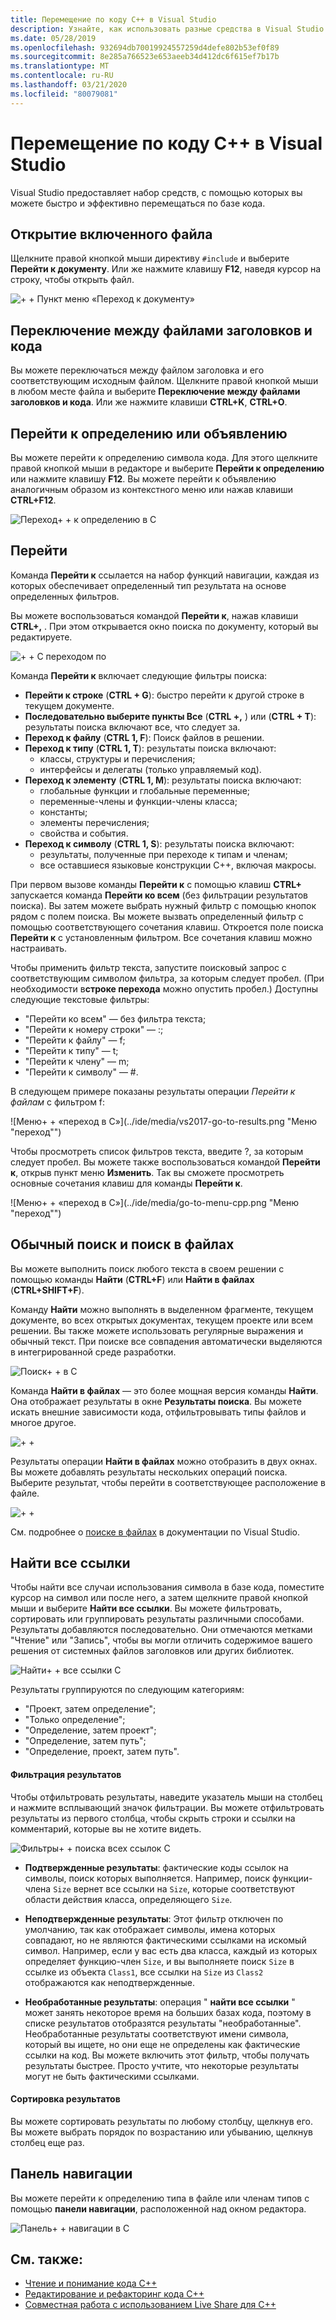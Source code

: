 ```yaml
---
title: Перемещение по коду С++ в Visual Studio
description: Узнайте, как использовать разные средства в Visual Studio для перемещения по базе кода C++.
ms.date: 05/28/2019
ms.openlocfilehash: 932694db70019924557259d4defe802b53ef0f89
ms.sourcegitcommit: 8e285a766523e653aeeb34d412dc6f615ef7b17b
ms.translationtype: MT
ms.contentlocale: ru-RU
ms.lasthandoff: 03/21/2020
ms.locfileid: "80079081"
---
```

# <a name="navigate-c-code-in-visual-studio"></a>Перемещение по коду С++ в Visual Studio

Visual Studio предоставляет набор средств, с помощью которых вы можете быстро и эффективно перемещаться по базе кода.

## <a name="open-an-included-file"></a>Открытие включенного файла

Щелкните правой кнопкой мыши директиву `#include` и выберите **Перейти к документу**. Или же нажмите клавишу **F12**, наведя курсор на строку, чтобы открыть файл.

![&#43; &#43; Пункт меню «Переход к документу»](../ide/media/go-to-document.png "К документу")

## <a name="toggle-headercode-file"></a>Переключение между файлами заголовков и кода

Вы можете переключаться между файлом заголовка и его соответствующим исходным файлом. Щелкните правой кнопкой мыши в любом месте файла и выберите **Переключение между файлами заголовков и кода**. Или же нажмите клавиши **CTRL+K**, **CTRL+O**.

## <a name="go-to-definitiondeclaration"></a>Перейти к определению или объявлению

Вы можете перейти к определению символа кода. Для этого щелкните правой кнопкой мыши в редакторе и выберите **Перейти к определению** или нажмите клавишу **F12**. Вы можете перейти к объявлению аналогичным образом из контекстного меню или нажав клавиши **CTRL+F12**.

![Переход&#43; &#43; к определению в C](../ide/media/go-to-def.png "Перейти к определению")

## <a name="go-to"></a>Перейти

Команда **Перейти к** ссылается на набор функций навигации, каждая из которых обеспечивает определенный тип результата на основе определенных фильтров.

Вы можете воспользоваться командой **Перейти к**, нажав клавиши **CTRL+,** . При этом открывается окно поиска по документу, который вы редактируете.

![&#43; &#43; С переходом по](../ide/media/go-to-cpp.png "Перейти")

Команда **Перейти к** включает следующие фильтры поиска:

- **Перейти к строке** (**CTRL + G**): быстро перейти к другой строке в текущем документе.
- **Последовательно выберите пункты Все** (**CTRL +,** ) или (**CTRL + T**): результаты поиска включают все, что следует за.
- **Переход к файлу** (**CTRL 1, F**): Поиск файлов в решении.
- **Переход к типу** (**CTRL 1, T**): результаты поиска включают:
  - классы, структуры и перечисления;
  - интерфейсы и делегаты (только управляемый код).
- **Переход к элементу** (**CTRL 1, M**): результаты поиска включают:
  - глобальные функции и глобальные переменные;
  - переменные-члены и функции-члены класса;
  - константы;
  - элементы перечисления;
  - свойства и события.
- **Переход к символу** (**CTRL 1, S**): результаты поиска включают:
  - результаты, полученные при переходе к типам и членам;
  - все оставшиеся языковые конструкции С++, включая макросы.

При первом вызове команды **Перейти к** с помощью клавиш **CTRL+** запускается команда **Перейти ко всем** (без фильтрации результатов поиска). Вы затем можете выбрать нужный фильтр с помощью кнопок рядом с полем поиска. Вы можете вызвать определенный фильтр с помощью соответствующего сочетания клавиш. Откроется поле поиска **Перейти к** с установленным фильтром. Все сочетания клавиш можно настраивать.

Чтобы применить фильтр текста, запустите поисковый запрос с соответствующим символом фильтра, за которым следует пробел. (При необходимости в**строке перехода** можно опустить пробел.) Доступны следующие текстовые фильтры:

- "Перейти ко всем" — без фильтра текста;
- "Перейти к номеру строки" — :;
- "Перейти к файлу" — f;
- "Перейти к типу" — t;
- "Перейти к члену" — m;
- "Перейти к символу" — #.

В следующем примере показаны результаты операции *Перейти к файлам* с фильтром f:

![Меню&#43; &#43; «переход в C»](../ide/media/vs2017-go-to-results.png "Меню "переход"")

Чтобы просмотреть список фильтров текста, введите ?, за которым следует пробел. Вы можете также воспользоваться командой **Перейти к**, открыв пункт меню **Изменить**. Так вы сможете просмотреть основные сочетания клавиш для команды **Перейти к**.

![Меню&#43; &#43; «переход в C»](../ide/media/go-to-menu-cpp.png "Меню "переход"")

## <a name="find-or-find-in-files"></a>Обычный поиск и поиск в файлах

Вы можете выполнить поиск любого текста в своем решении с помощью команды **Найти** (**CTRL+F**) или **Найти в файлах** (**CTRL+SHIFT+F**).

Команду **Найти** можно выполнять в выделенном фрагменте, текущем документе, во всех открытых документах, текущем проекте или всем решении. Вы также можете использовать регулярные выражения и обычный текст. При поиске все совпадения автоматически выделяются в интегрированной среде разработки.

![Поиск&#43; &#43; в C](../ide/media/find-cpp.png "Поиск")

Команда **Найти в файлах** — это более мощная версия команды **Найти**. Она отображает результаты в окне **Результаты поиска**. Вы можете искать внешние зависимости кода, отфильтровывать типы файлов и многое другое.

![&#43; &#43;](../ide/media/find-in-files-cpp.png "Найти в файлах")

Результаты операции **Найти в файлах** можно отобразить в двух окнах. Вы можете добавлять результаты нескольких операций поиска. Выберите результат, чтобы перейти в соответствующее расположение в файле.

![&#43; &#43;](../ide/media/vs2017-find-in-files-results.png "Найти в файлах")

См. подробнее о [поиске в файлах](/visualstudio/ide/find-in-files) в документации по Visual Studio.

## <a name="find-all-references"></a>Найти все ссылки

Чтобы найти все случаи использования символа в базе кода, поместите курсор на символ или после него, а затем щелкните правой кнопкой мыши и выберите **Найти все ссылки**. Вы можете фильтровать, сортировать или группировать результаты различными способами. Результаты добавляются последовательно. Они отмечаются метками "Чтение" или "Запись", чтобы вы могли отличить содержимое вашего решения от системных файлов заголовков или других библиотек.

![Найти&#43; &#43; все ссылки C](../ide/media/find-all-references-results-cpp.png "Найти все ссылки")

Результаты группируются по следующим категориям:

- "Проект, затем определение";
- "Только определение";
- "Определение, затем проект";
- "Определение, затем путь";
- "Определение, проект, затем путь".

#### <a name="filter-results"></a>Фильтрация результатов

Чтобы отфильтровать результаты, наведите указатель мыши на столбец и нажмите всплывающий значок фильтрации. Вы можете отфильтровать результаты из первого столбца, чтобы скрыть строки и ссылки на комментарий, которые вы не хотите видеть.

![Фильтры&#43; &#43; поиска всех ссылок C](../ide/media/find-all-references-filters-cpp.png "Найти все фильтры ссылок")

- **Подтвержденные результаты**: фактические коды ссылок на символы, поиск которых выполняется. Например, поиск функции-члена `Size` вернет все ссылки на `Size`, которые соответствуют области действия класса, определяющего `Size`.

- **Неподтвержденные результаты**: Этот фильтр отключен по умолчанию, так как отображает символы, имена которых совпадают, но не являются фактическими ссылками на искомый символ. Например, если у вас есть два класса, каждый из которых определяет функцию-член `Size`, и вы выполняете поиск `Size` в ссылке из объекта `Class1`, все ссылки на `Size` из `Class2` отображаются как неподтвержденные.

- **Необработанные результаты**: операция " **найти все ссылки** " может занять некоторое время на больших базах кода, поэтому в списке результатов отобразятся результаты "необработанные". Необработанные результаты соответствуют имени символа, который вы ищете, но они еще не определены как фактические ссылки на код. Вы можете включить этот фильтр, чтобы получать результаты быстрее. Просто учтите, что некоторые результаты могут не быть фактическими ссылками.

#### <a name="sort-results"></a>Сортировка результатов

Вы можете сортировать результаты по любому столбцу, щелкнув его. Вы можете выбрать порядок по возрастанию или убыванию, щелкнув столбец еще раз.

## <a name="navigation-bar"></a>Панель навигации

Вы можете перейти к определению типа в файле или членам типов с помощью **панели навигации**, расположенной над окном редактора.

![Панель&#43; &#43; навигации в C](../ide/media/navbar-cpp.png "Панель навигации")

## <a name="see-also"></a>См. также:

- [Чтение и понимание кода C++](read-and-understand-code-cpp.md)</br>
- [Редактирование и рефакторинг кода C++](read-and-understand-code-cpp.md)</br>
- [Совместная работа с использованием Live Share для C++](live-share-cpp.md)
